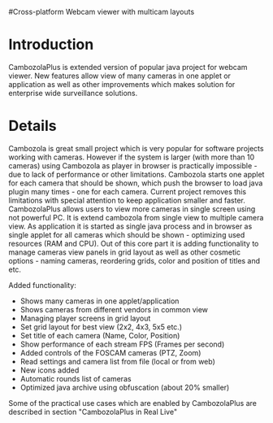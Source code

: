 #Cross-platform Webcam viewer with multicam layouts

# Introduction #

CambozolaPlus is extended version of popular java project for webcam viewer.
New features allow view of many cameras in one applet or application as well as other improvements which makes solution for enterprise wide surveillance solutions.


# Details #
Cambozola is great small project which is very popular for software projects working with cameras. However if the system is larger (with more than 10 cameras) using Cambozola as player in browser is practically impossible - due to lack of performance or other limitations.
Cambozola starts one applet for each camera that should be shown, which push the browser to load java plugin many times - one for each camera.
Current project removes this limitations with special attention to keep application smaller and faster.
CambozolaPlus allows users to view more cameras in single screen using not powerful PC.
It is extend cambozola from single view to multiple camera view. As application it is started as single java process and in browser as single applet for all cameras which should be shown - optimizing used resources (RAM and CPU).
Out of this core part it is adding functionality to manage cameras view panels in grid layout as well as other cosmetic options - naming cameras, reordering grids, color and position of titles and etc.

Added functionality:
  * Shows many cameras in one applet/application
  * Shows cameras from different vendors in common view
  * Managing player screens in grid layout
  * Set grid layout for best view (2x2, 4x3, 5x5 etc.)
  * Set title of each camera (Name, Color, Position)
  * Show performance of each stream FPS (Frames per second)
  * Added controls of the FOSCAM cameras (PTZ, Zoom)
  * Read settings and camera list from file (local or from web)
  * New icons added
  * Automatic rounds list of cameras
  * Optimized java archive using obfuscation (about 20% smaller)

Some of the practical use cases which are enabled by CambozolaPlus are described in section "CambozolaPlus in Real Live"